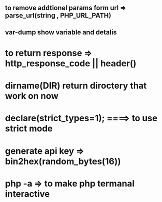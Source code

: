 ## to remove addtionel params form url => parse_url(string , PHP_URL_PATH)
## var-dump show variable and detalis

# to return response => http_response_code || header()
# dirname(__DIR__) return diroctery that work on now
# declare(strict_types=1); ====> to use strict mode
# generate api key => bin2hex(random_bytes(16))
# php -a => to make php termanal interactive